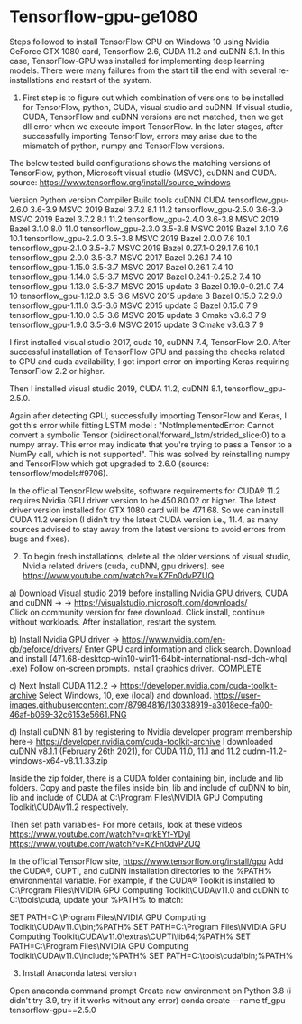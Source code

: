 # Tensorflow-gpu-ge1080
Steps followed to install TensorFlow GPU on Windows 10 using Nvidia GeForce GTX 1080 card, Tensorflow 2.6, CUDA 11.2 and cuDNN 8.1. In this case, TensorFlow-GPU was installed for implementing deep learning models. There were many failures from the start till the end with several re-installations and restart of the system. 
1. First step is to figure out which combination of versions to be installed for TensorFlow, python, CUDA, visual studio and cuDNN. 
If visual studio, CUDA, TensorFlow and cuDNN versions are not matched, then we get dll error when we execute import TensorFlow. In the later stages, after successfully importing TensorFlow, errors may arise due to the mismatch of python, numpy and TensorFlow versions.

The below tested build configurations shows the matching versions of TensorFlow, python, Microsoft visual studio (MSVC), cuDNN and CUDA.
source: https://www.tensorflow.org/install/source_windows

Version	                Python version  Compiler	               Build tools	    cuDNN CUDA
tensorflow_gpu-2.6.0	3.6-3.9	MSVC 2019	                Bazel 3.7.2	        8.1	11.2
tensorflow_gpu-2.5.0	3.6-3.9	MSVC 2019	                Bazel 3.7.2	        8.1	11.2
tensorflow_gpu-2.4.0	3.6-3.8	MSVC 2019	                Bazel 3.1.0	        8.0	11.0
tensorflow_gpu-2.3.0	3.5-3.8	MSVC 2019	                Bazel 3.1.0	        7.6	10.1
tensorflow_gpu-2.2.0	3.5-3.8	MSVC 2019	                Bazel 2.0.0	        7.6	10.1
tensorflow_gpu-2.1.0	3.5-3.7	MSVC 2019	                Bazel 0.27.1-0.29.1	7.6	10.1
tensorflow_gpu-2.0.0	3.5-3.7	MSVC 2017	                Bazel 0.26.1	        7.4	10
tensorflow_gpu-1.15.0	3.5-3.7	MSVC 2017	                Bazel 0.26.1	        7.4	10
tensorflow_gpu-1.14.0	3.5-3.7	MSVC 2017	                Bazel 0.24.1-0.25.2	7.4	10
tensorflow_gpu-1.13.0	3.5-3.7	MSVC 2015 update 3	Bazel 0.19.0-0.21.0	7.4	10
tensorflow_gpu-1.12.0	3.5-3.6	MSVC 2015 update 3	Bazel 0.15.0	        7.2	9.0
tensorflow_gpu-1.11.0	3.5-3.6	MSVC 2015 update 3	Bazel 0.15.0	         7	9
tensorflow_gpu-1.10.0	3.5-3.6	MSVC 2015 update 3	Cmake v3.6.3	         7	9
tensorflow_gpu-1.9.0	3.5-3.6	MSVC 2015 update 3	Cmake v3.6.3	         7	9

I first installed visual studio 2017, cuda 10, cuDNN 7.4, TensorFlow 2.0. After successful installation of TensorFlow GPU and passing the checks related to GPU and cuda availability, I got import error on importing Keras requiring TensorFlow 2.2 or higher. 

Then I installed visual studio 2019, CUDA 11.2, cuDNN 8.1, tensorflow_gpu-2.5.0. 

Again after detecting GPU, successfully importing TensorFlow and Keras, I got this error while fitting LSTM model : "NotImplementedError: Cannot convert a symbolic Tensor (bidirectional/forward_lstm/strided_slice:0) to a numpy array. This error may indicate that you're trying to pass a Tensor to a NumPy call, which is not supported". 
This was solved by reinstalling numpy and TensorFlow which got upgraded to 2.6.0 (source: tensorflow/models#9706).

In the official TensorFlow website, software requirements for CUDA® 11.2 requires Nvidia GPU driver version to be 450.80.02 or higher. The latest driver version installed for GTX 1080 card will be 471.68.  So we can install CUDA 11.2 version (I didn't try the latest CUDA version i.e., 11.4,  as many sources advised to stay away from the latest versions to avoid errors from bugs and fixes). 

2. To begin fresh installations, delete all the older versions of visual studio, Nvidia related drivers (cuda, cuDNN, gpu drivers). 
see https://www.youtube.com/watch?v=KZFn0dvPZUQ

a) Download Visual studio 2019 before installing Nvidia GPU drivers, CUDA and cuDNN -> -> https://visualstudio.microsoft.com/downloads/  
Click on community version for free download. Click install, continue without workloads.
After installation, restart the system.

b) Install Nvidia GPU driver -> https://www.nvidia.com/en-gb/geforce/drivers/
Enter GPU card information and click search. Download and install (471.68-desktop-win10-win11-64bit-international-nsd-dch-whql .exe) 
Follow on-screen prompts. Install graphics driver.. COMPLETE

c) Next Install CUDA 11.2.2  -> https://developer.nvidia.com/cuda-toolkit-archive
Select Windows, 10, exe (local) and download.
https://user-images.githubusercontent.com/87984816/130338919-a3018ede-fa00-46af-b069-32c6153e5661.PNG

d) Install cuDNN 8.1 by registering to Nvidia developer program membership here-> https://developer.nvidia.com/cuda-toolkit-archive
I downloaded cuDNN v8.1.1 (February 26th 2021), for CUDA 11.0, 11.1 and 11.2
cudnn-11.2-windows-x64-v8.1.1.33.zip

Inside the zip folder, there is a CUDA folder containing bin, include and lib folders. Copy and paste the files inside bin, lib and include of cuDNN to bin, lib and include of CUDA at C:\Program Files\NVIDIA GPU Computing Toolkit\CUDA\v11.2 respectively.

Then set path variables- For more details, look at these videos
 https://www.youtube.com/watch?v=qrkEYf-YDyI
https://www.youtube.com/watch?v=KZFn0dvPZUQ

In the official TensorFlow site, https://www.tensorflow.org/install/gpu
Add the CUDA®, CUPTI, and cuDNN installation directories to the %PATH% environmental variable. For example, if the CUDA® Toolkit is installed to C:\Program Files\NVIDIA GPU Computing Toolkit\CUDA\v11.0 and cuDNN to C:\tools\cuda, update your %PATH% to match:

SET PATH=C:\Program Files\NVIDIA GPU Computing Toolkit\CUDA\v11.0\bin;%PATH%
SET PATH=C:\Program Files\NVIDIA GPU Computing Toolkit\CUDA\v11.0\extras\CUPTI\lib64;%PATH%
SET PATH=C:\Program Files\NVIDIA GPU Computing Toolkit\CUDA\v11.0\include;%PATH%
SET PATH=C:\tools\cuda\bin;%PATH%

3. Install Anaconda latest version

Open anaconda command prompt
Create new environment on Python 3.8 (i didn't try 3.9, try if it works without any error)
conda create --name tf_gpu tensorflow-gpu==2.5.0
